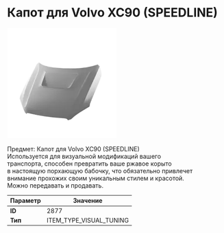 # Капот для Volvo XC90 (SPEEDLINE)

![Item Image](../img/2877.webp?raw=true)

Предмет: Капот для Volvo XC90 (SPEEDLINE)<br>Используется для визуальной модификаций вашего<br>транспорта, способен превратить ваше ржавое корыто<br>в настоящую порхающую бабочку, что обязательно привлечет<br>внимание прохожих своим уникальным стилем и красотой.<br>Можно передавать и продавать.


| Параметр | Значение |
|----------|----------|
| **ID** | 2877 |
| **Тип** | ITEM_TYPE_VISUAL_TUNING |

